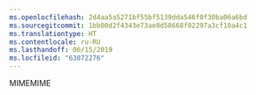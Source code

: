 ```yaml
---
ms.openlocfilehash: 2d4aa5a5271bf55bf5139dda546f0f30ba06a6bd
ms.sourcegitcommit: 1bb00d2f4343e73ae8d58668f02297a3cf10a4c1
ms.translationtype: HT
ms.contentlocale: ru-RU
ms.lasthandoff: 06/15/2019
ms.locfileid: "63872276"
---
```

<span data-ttu-id="f97e3-101">MIME</span><span class="sxs-lookup"><span data-stu-id="f97e3-101">MIME</span></span>